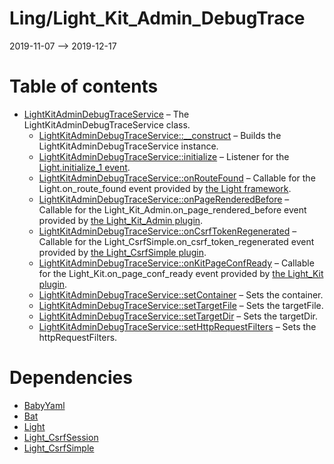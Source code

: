 Ling/Light_Kit_Admin_DebugTrace
================
2019-11-07 --> 2019-12-17




Table of contents
===========

- [LightKitAdminDebugTraceService](https://github.com/lingtalfi/Light_Kit_Admin_DebugTrace/blob/master/doc/api/Ling/Light_Kit_Admin_DebugTrace/Service/LightKitAdminDebugTraceService.md) &ndash; The LightKitAdminDebugTraceService class.
    - [LightKitAdminDebugTraceService::__construct](https://github.com/lingtalfi/Light_Kit_Admin_DebugTrace/blob/master/doc/api/Ling/Light_Kit_Admin_DebugTrace/Service/LightKitAdminDebugTraceService/__construct.md) &ndash; Builds the LightKitAdminDebugTraceService instance.
    - [LightKitAdminDebugTraceService::initialize](https://github.com/lingtalfi/Light_Kit_Admin_DebugTrace/blob/master/doc/api/Ling/Light_Kit_Admin_DebugTrace/Service/LightKitAdminDebugTraceService/initialize.md) &ndash; Listener for the [Light.initialize_1 event](https://github.com/lingtalfi/Light/blob/master/personal/mydoc/pages/events.md).
    - [LightKitAdminDebugTraceService::onRouteFound](https://github.com/lingtalfi/Light_Kit_Admin_DebugTrace/blob/master/doc/api/Ling/Light_Kit_Admin_DebugTrace/Service/LightKitAdminDebugTraceService/onRouteFound.md) &ndash; Callable for the Light.on_route_found event provided by [the Light framework](https://github.com/lingtalfi/Light).
    - [LightKitAdminDebugTraceService::onPageRenderedBefore](https://github.com/lingtalfi/Light_Kit_Admin_DebugTrace/blob/master/doc/api/Ling/Light_Kit_Admin_DebugTrace/Service/LightKitAdminDebugTraceService/onPageRenderedBefore.md) &ndash; Callable for the Light_Kit_Admin.on_page_rendered_before event provided by [the Light_Kit_Admin plugin](https://github.com/lingtalfi/Light_Kit_Admin).
    - [LightKitAdminDebugTraceService::onCsrfTokenRegenerated](https://github.com/lingtalfi/Light_Kit_Admin_DebugTrace/blob/master/doc/api/Ling/Light_Kit_Admin_DebugTrace/Service/LightKitAdminDebugTraceService/onCsrfTokenRegenerated.md) &ndash; Callable for the Light_CsrfSimple.on_csrf_token_regenerated event provided by [the Light_CsrfSimple plugin](Light_CsrfSimple).
    - [LightKitAdminDebugTraceService::onKitPageConfReady](https://github.com/lingtalfi/Light_Kit_Admin_DebugTrace/blob/master/doc/api/Ling/Light_Kit_Admin_DebugTrace/Service/LightKitAdminDebugTraceService/onKitPageConfReady.md) &ndash; Callable for the Light_Kit.on_page_conf_ready event provided by [the Light_Kit plugin](https://github.com/lingtalfi/Light_Kit).
    - [LightKitAdminDebugTraceService::setContainer](https://github.com/lingtalfi/Light_Kit_Admin_DebugTrace/blob/master/doc/api/Ling/Light_Kit_Admin_DebugTrace/Service/LightKitAdminDebugTraceService/setContainer.md) &ndash; Sets the container.
    - [LightKitAdminDebugTraceService::setTargetFile](https://github.com/lingtalfi/Light_Kit_Admin_DebugTrace/blob/master/doc/api/Ling/Light_Kit_Admin_DebugTrace/Service/LightKitAdminDebugTraceService/setTargetFile.md) &ndash; Sets the targetFile.
    - [LightKitAdminDebugTraceService::setTargetDir](https://github.com/lingtalfi/Light_Kit_Admin_DebugTrace/blob/master/doc/api/Ling/Light_Kit_Admin_DebugTrace/Service/LightKitAdminDebugTraceService/setTargetDir.md) &ndash; Sets the targetDir.
    - [LightKitAdminDebugTraceService::setHttpRequestFilters](https://github.com/lingtalfi/Light_Kit_Admin_DebugTrace/blob/master/doc/api/Ling/Light_Kit_Admin_DebugTrace/Service/LightKitAdminDebugTraceService/setHttpRequestFilters.md) &ndash; Sets the httpRequestFilters.


Dependencies
============
- [BabyYaml](https://github.com/lingtalfi/BabyYaml)
- [Bat](https://github.com/lingtalfi/Bat)
- [Light](https://github.com/lingtalfi/Light)
- [Light_CsrfSession](https://github.com/lingtalfi/Light_CsrfSession)
- [Light_CsrfSimple](https://github.com/lingtalfi/Light_CsrfSimple)


